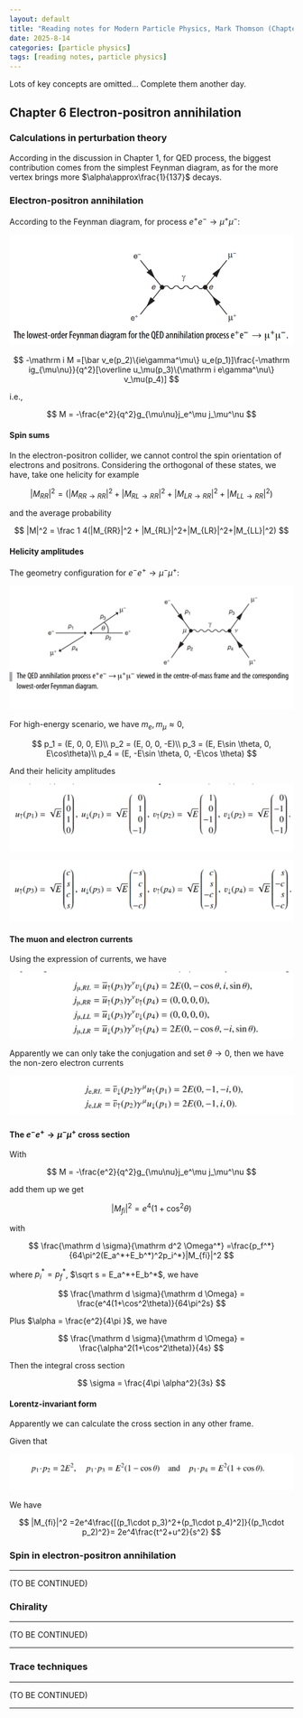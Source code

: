 ```yaml
---
layout: default
title: "Reading notes for Modern Particle Physics, Mark Thomson (Chapter 6)"
date: 2025-8-14
categories: [particle physics]
tags: [reading notes, particle physics]
---
```


Lots of key concepts are omitted... Complete them another day.

## Chapter 6 Electron-positron annihilation

### Calculations in perturbation theory

According in the discussion in Chapter 1, for QED process, the biggest contribution comes from the simplest Feynman diagram, as for the more vertex brings more $\alpha\approx\frac{1}{137}$ decays.

### Electron-positron annihilation

According to the Feynman diagram, for process $e^+e^-\to\mu^+\mu^-$:

![image-20250811114125762](https://raw.githubusercontent.com/stur007/img/main/img/202508111141323.png)

$$
-\mathrm i M =[\bar v_e(p_2)\{ie\gamma^\mu\} u_e(p_1)]\frac{-\mathrm  ig_{\mu\nu}}{q^2}[\overline u_\mu(p_3)\{\mathrm i e\gamma^\nu\} v_\mu(p_4)]
$$

i.e.,

$$
M = -\frac{e^2}{q^2}g_{\mu\nu}j_e^\mu j_\mu^\nu
$$

#### Spin sums

In the electron-positron collider, we cannot control the spin orientation of electrons and positrons. Considering the orthogonal of these states, we have, take one helicity for example

$$
|M_{RR}|^2 = (|M_{RR\to RR}|^2 + |M_{RL \to RR}|^2 +|M_{LR\to RR}|^2 + |M_{LL\to RR}|^2)
$$

and the average probability

$$
|M|^2 = \frac 1 4(|M_{RR}|^2 + |M_{RL}|^2+|M_{LR}|^2+|M_{LL}|^2)
$$

#### Helicity amplitudes

The geometry configuration for $e^-e^+\to\mu^-\mu^+$:

![image-20250811172734136](https://raw.githubusercontent.com/stur007/img/main/img/202508111727240.png)

For high-energy scenario, we have $m_e, m_\mu \approx 0$,

$$
p_1 = (E, 0, 0, E)\\
p_2 = (E, 0, 0, -E)\\
p_3 = (E, E\sin \theta, 0, E\cos\theta)\\
p_4 = (E, -E\sin \theta, 0, -E\cos \theta)
$$

And their helicity amplitudes

![image-20250811173309546](https://raw.githubusercontent.com/stur007/img/main/img/202508111733530.png)

![image-20250811173326515](https://raw.githubusercontent.com/stur007/img/main/img/202508111733515.png)

#### The muon and electron currents

Using the expression of currents, we have

![image-20250811173533161](https://raw.githubusercontent.com/stur007/img/main/img/202508111735275.png)

Apparently we can only take the conjugation and set $\theta \to 0$, then we have the non-zero electron currents

![image-20250811173734648](https://raw.githubusercontent.com/stur007/img/main/img/202508111737223.png)

#### The $e^-e^+\to \mu^-\mu^+$ cross section

With 

$$
M = -\frac{e^2}{q^2}g_{\mu\nu}j_e^\mu j_\mu^\nu
$$

add them up we get

$$
|M_{fi}|^2 = e^4 (1+\cos^2\theta)
$$

with

$$
\frac{\mathrm d \sigma}{\mathrm d^2 \Omega^*} =\frac{p_f^*}{64\pi^2(E_a^*+E_b^*)^2p_i^*}|M_{fi}|^2
$$

where $p_i^* = p_f^*$, $\sqrt s = E_a^*+E_b^*$, we have

$$
\frac{\mathrm d \sigma}{\mathrm d \Omega} = \frac{e^4(1+\cos^2\theta)}{64\pi^2s}
$$

Plus $\alpha = \frac{e^2}{4\pi }$, we have

$$
\frac{\mathrm d \sigma}{\mathrm d \Omega} = \frac{\alpha^2(1+\cos^2\theta)}{4s}
$$

Then the integral cross section

$$
\sigma = \frac{4\pi \alpha^2}{3s}
$$

#### Lorentz-invariant form

Apparently we can calculate the cross section in any other frame. 

Given that

![image-20250811175345140](https://raw.githubusercontent.com/stur007/img/main/img/202508111753428.png)

We have

$$
|M_{fi}|^2 =2e^4\frac{[(p_1\cdot p_3)^2+(p_1\cdot p_4)^2]}{(p_1\cdot p_2)^2}=  2e^4\frac{t^2+u^2}{s^2}
$$

### Spin in electron-positron annihilation

---

(TO BE CONTINUED)

### Chirality

---

(TO BE CONTINUED)

---

### Trace techniques

---

(TO BE CONTINUED)

---
